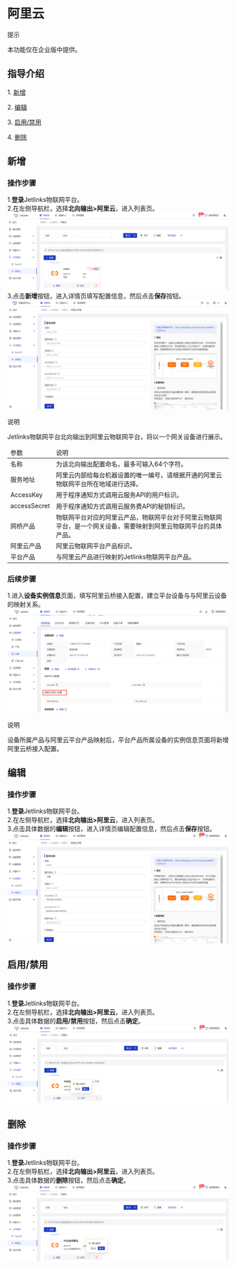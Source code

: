 # 阿里云
<div class='explanation info'>
  <p class='explanation-title-warp'> 
    <span class='iconfont icon-tishi explanation-icon'></span>
    <span class='explanation-title font-weight'>提示</span>
  </p>

本功能仅在企业版中提供。

</div>

## 指导介绍

  <p>1. <a href="/Northbound_output/Northbound_output8_aliyun.html#新增">新增</a></p>
  <p>2. <a href="/Northbound_output/Northbound_output8_aliyun.html#编辑">编辑</a></p>
  <p>3. <a href="/Northbound_output/Northbound_output8_aliyun.html#启用-禁用">启用/禁用</a></p>
  <p>4. <a href="/Northbound_output/Northbound_output8_aliyun.html#删除">删除</a></p>


## 新增
### 操作步骤
1.**登录**Jetlinks物联网平台。</br>
2.在左侧导航栏，选择**北向输出>阿里云**，进入列表页。</br>
![](./img/110.png)
3.点击**新增**按钮，进入详情页填写配置信息，然后点击**保存**按钮。</br>
![](./img/111.png)
<div class='explanation primary'>
  <p class='explanation-title-warp'>
    <span class='iconfont icon-bangzhu explanation-icon'></span>
    <span class='explanation-title font-weight'>说明</span>
  </p>
  Jetlinks物联网平台北向输出到阿里云物联网平台，将以一个网关设备进行展示。
</div>
<table class='table'>
        <thead>
            <tr>
              <td>参数</td>
              <td>说明</td>
            </tr>
        </thead>
        <tbody>
          <tr>
            <td>名称</td>
            <td>为该北向输出配置命名，最多可输入64个字符。</td>
          </tr>
          <tr>
            <td>服务地址</td>
            <td>阿里云内部给每台机器设置的唯一编号，请根据开通的阿里云物联网平台所在地域进行选择。</td>
          </tr>
          <tr>
            <td>AccessKey</td>
            <td>用于程序通知方式调用云服务API的用户标识。</td>
          </tr>
          <tr>
            <td>accessSecret</td>
            <td>用于程序通知方式调用云服务费API的秘钥标识。</td>
          </tr>
         <tr>
            <td>网桥产品</td>
            <td>物联网平台对应的阿里云产品，物联网平台对于阿里云物联网平台，是一个网关设备，需要映射到阿里云物联网平台的具体产品。</td>
          </tr>
          <tr>
            <td>阿里云产品</td>
            <td>阿里云物联网平台产品标识。</td>
          </tr>
          <tr>
            <td>平台产品</td>
            <td>与阿里云产品进行映射的Jetlinks物联网平台产品。</td>
          </tr>
        </tbody>
      </table>

### 后续步骤
1.进入**设备实例信息**页面，填写阿里云桥接入配置，建立平台设备与与阿里云设备的映射关系。
![](./img/115.png)
<div class='explanation primary'>
  <p class='explanation-title-warp'>
    <span class='iconfont icon-bangzhu explanation-icon'></span>
    <span class='explanation-title font-weight'>说明</span>
  </p>
  设备所属产品与阿里云平台产品映射后，平台产品所属设备的实例信息页面将新增阿里云桥接入配置。
</div>

## 编辑
### 操作步骤
1.**登录**Jetlinks物联网平台。</br>
2.在左侧导航栏，选择**北向输出>阿里云**，进入列表页。</br>
3.点击具体数据的**编辑**按钮，进入详情页编辑配置信息，然后点击**保存**按钮。</br>
![](./img/112.png)

## 启用/禁用
### 操作步骤
1.**登录**Jetlinks物联网平台。</br>
2.在左侧导航栏，选择**北向输出>阿里云**，进入列表页。</br>
3.点击具体数据的**启用/禁用**按钮，然后点击**确定**。</br>
![](./img/113.png)


## 删除
### 操作步骤
1.**登录**Jetlinks物联网平台。</br>
2.在左侧导航栏，选择**北向输出>阿里云**，进入列表页。</br>
3.点击具体数据的**删除**按钮，然后点击**确定**。</br>
![](./img/114.png)